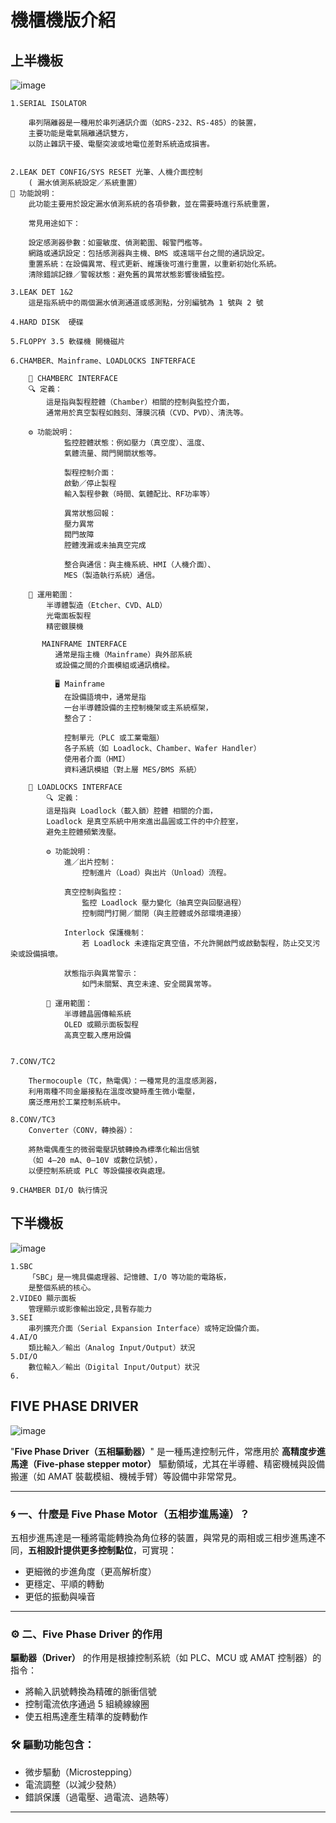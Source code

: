 # 機櫃機版介紹
## 上半機板

![image](https://hackmd.io/_uploads/BJ_dLiRQge.png)




    1.SERIAL ISOLATOR
        
        串列隔離器是一種用於串列通訊介面（如RS-232、RS-485）的裝置，
        主要功能是電氣隔離通訊雙方，
        以防止雜訊干擾、電壓突波或地電位差對系統造成損害。
        
        
    2.LEAK DET CONFIG/SYS RESET 光筆、人機介面控制
        ( 漏水偵測系統設定／系統重置）
    🔧 功能說明：
        此功能主要用於設定漏水偵測系統的各項參數，並在需要時進行系統重置，
        
        常見用途如下：
        
        設定感測器參數：如靈敏度、偵測範圍、報警門檻等。
        網路或通訊設定：包括感測器與主機、BMS 或遠端平台之間的通訊設定。
        重置系統：在設備異常、程式更新、維護後可進行重置，以重新初始化系統。
        清除錯誤記錄／警報狀態：避免舊的異常狀態影響後續監控。
        
    3.LEAK DET 1&2
        這是指系統中的兩個漏水偵測通道或感測點，分別編號為 1 號與 2 號
        
    4.HARD DISK  硬碟
    
    5.FLOPPY 3.5 軟碟機 開機磁片
    
    6.CHAMBER、Mainframe、LOADLOCKS INFTERFACE
    
        🧪 CHAMBERC INTERFACE
        🔍 定義：
            這是指與製程腔體（Chamber）相關的控制與監控介面，
            通常用於真空製程如蝕刻、薄膜沉積（CVD、PVD）、清洗等。

        ⚙️ 功能說明：
                監控腔體狀態：例如壓力（真空度）、溫度、
                氣體流量、閥門開關狀態等。

                製程控制介面：
                啟動／停止製程
                輸入製程參數（時間、氣體配比、RF功率等）

                異常狀態回報：
                壓力異常
                閥門故障
                腔體洩漏或未抽真空完成

                整合與通信：與主機系統、HMI（人機介面）、
                MES（製造執行系統）通信。

        🧩 運用範圍：
            半導體製造（Etcher、CVD、ALD）
            光電面板製程
            精密鍍膜機
            
           MAINFRAME INTERFACE 
              通常是指主機（Mainframe）與外部系統
              或設備之間的介面模組或通訊橋樑。
              
              🖥️ Mainframe
                在設備語境中，通常是指
                一台半導體設備的主控制機架或主系統框架，
                整合了：

                控制單元（PLC 或工業電腦）
                各子系統（如 Loadlock、Chamber、Wafer Handler）
                使用者介面（HMI）
                資料通訊模組（對上層 MES/BMS 系統）
        
        🔐 LOADLOCKS INTERFACE
            🔍 定義：
            這是指與 Loadlock（載入鎖）腔體 相關的介面，
            Loadlock 是真空系統中用來進出晶圓或工件的中介腔室，
            避免主腔體頻繁洩壓。

            ⚙️ 功能說明：
                進／出片控制：
                    控制進片（Load）與出片（Unload）流程。

                真空控制與監控：
                    監控 Loadlock 壓力變化（抽真空與回壓過程）
                    控制閥門打開／關閉（與主腔體或外部環境連接）

                Interlock 保護機制：
                    若 Loadlock 未達指定真空值，不允許開啟門或啟動製程，防止交叉污染或設備損壞。
                    
                狀態指示與異常警示：
                    如門未關緊、真空未達、安全閥異常等。

            🧩 運用範圍：
                半導體晶圓傳輸系統
                OLED 或顯示面板製程
                高真空載入應用設備


    7.CONV/TC2 
        
        Thermocouple（TC，熱電偶）：一種常見的溫度感測器，
        利用兩種不同金屬接點在溫度改變時產生微小電壓，
        廣泛應用於工業控制系統中。
        
    8.CONV/TC3
        Converter（CONV，轉換器）：
        
        將熱電偶產生的微弱電壓訊號轉換為標準化輸出信號
        （如 4–20 mA、0–10V 或數位訊號），
        以便控制系統或 PLC 等設備接收與處理。
    
    9.CHAMBER DI/O 執行情況

## 下半機板

![image](https://hackmd.io/_uploads/Hyb5IjCXee.png)


    1.SBC
        「SBC」是一塊具備處理器、記憶體、I/O 等功能的電路板，
        是整個系統的核心。
    2.VIDEO 顯示面板
        管理顯示或影像輸出設定,具暫存能力
    3.SEI
        串列擴充介面（Serial Expansion Interface）或特定設備介面。
    4.AI/O
        類比輸入／輸出（Analog Input/Output）狀況
    5.DI/O
        數位輸入／輸出（Digital Input/Output）狀況
    6.
    
## FIVE PHASE DRIVER
![image](https://hackmd.io/_uploads/BJYWLWp7eg.png)

"**Five Phase Driver（五相驅動器）**" 是一種馬達控制元件，常應用於 **高精度步進馬達（Five-phase stepper motor）** 驅動領域，尤其在半導體、精密機械與設備搬運（如 AMAT 裝載模組、機械手臂）等設備中非常常見。

---

### 🌀 一、什麼是 Five Phase Motor（五相步進馬達）？

五相步進馬達是一種將電能轉換為角位移的裝置，與常見的兩相或三相步進馬達不同，**五相設計提供更多控制點位**，可實現：

* 更細微的步進角度（更高解析度）
* 更穩定、平順的轉動
* 更低的振動與噪音



---

### ⚙️ 二、Five Phase Driver 的作用

**驅動器（Driver）** 的作用是根據控制系統（如 PLC、MCU 或 AMAT 控制器）的指令：

* 將輸入訊號轉換為精確的脈衝信號
* 控制電流依序通過 5 組繞線線圈
* 使五相馬達產生精準的旋轉動作

### 🛠 驅動功能包含：

* 微步驅動（Microstepping）
* 電流調整（以減少發熱）
* 錯誤保護（過電壓、過電流、過熱等）

---

